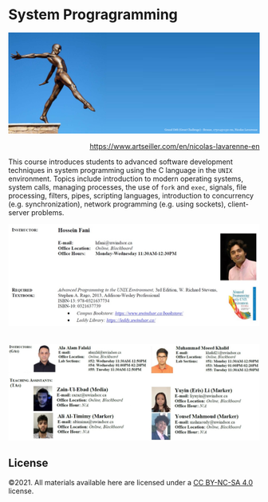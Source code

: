 # System Progragramming 
<p align="center">
    <img src="./Banner.png", alt="System Progragramming: Course Banner">
    <p align="right">
        <a href="https://www.artseiller.com/en/nicolas-lavarenne-en">https://www.artseiller.com/en/nicolas-lavarenne-en</a> 
    </p>    
</p>

This course introduces students to advanced software development techniques in system programming using the C language in the ``UNIX`` environment. Topics include introduction to modern operating systems, system calls, managing processes, the use of ``fork`` and ``exec``, signals, file processing, filters, pipes, scripting languages, introduction to concurrency (e.g. synchronization), network programming (e.g. using sockets), client-server problems.

<p align="left">
    <img src="./Misc/instructor.jpg", alt="System Progragramming: Instructor">
    <br> 
    <br> 
    <br> 
    <img src="./Misc/gata.JPG", alt="System Progragramming: Gratudate and Teaching Assistants">
    <br>     
</p>

## License
©2021. All materials available here are licensed under a [CC BY-NC-SA 4.0](LICENSE.txt) license. 
